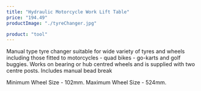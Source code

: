 ```yaml
---
title: "Hydraulic Motorcycle Work Lift Table"
price: "194.49"
productImage: "./tyreChanger.jpg"

product: "tool"
---
```

Manual type tyre changer suitable for wide variety of tyres and wheels including those fitted to motorcycles - quad bikes - go-karts and golf buggies. Works on bearing or hub centred wheels and is supplied with two centre posts. Includes manual bead break

Minimum Wheel Size - 102mm. Maximum Wheel Size - 524mm. 